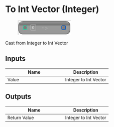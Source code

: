 # To Int Vector (Integer)

<div align="left" data-full-width="false">

<figure><img src="To_Int_Vector_(Integer).png" alt=""><figcaption></figcaption></figure>

</div>

Cast from Integer to Int Vector

## Inputs

<table>
<thead><tr><th width="170">Name</th><th>Description</th></tr></thead>
<tbody>
<tr><td>Value</td><td>Integer to Int Vector</td></tr>
</tbody>
</table>

## Outputs

<table>
<thead><tr><th width="170">Name</th><th>Description</th></tr></thead>
<tbody>
<tr><td>Return Value</td><td>Integer to Int Vector</td></tr>
</tbody>
</table>
